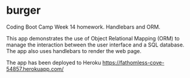 # burger
Coding Boot Camp Week 14 homework. Handlebars and ORM.

This app demonstrates the use of Object Relational Mapping (ORM) to manage the interaction between the user interface and a SQL database. The app also uses handlebars to render the web page.

The app has been deployed to Heroku https://fathomless-cove-54857.herokuapp.com/
